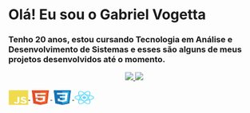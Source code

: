 # Olá! Eu sou o Gabriel Vogetta

### Tenho 20 anos, estou cursando Tecnologia em Análise e Desenvolvimento de Sistemas e esses são alguns de meus projetos desenvolvidos até o momento. 
 
<div align="center">
  <a href="https://github.com/GabrielVogetta">
  <img height="180em" src="https://github-readme-stats.vercel.app/api?username=GabrielVogetta&show_icons=true&theme=react&include_all_commits=true&count_private=true"/>
  <img height="180em" src="https://github-readme-stats.vercel.app/api/top-langs/?username=GabrielVogetta&layout=compact&langs_count=7&theme=react"/>
</div>
<div style="display: inline_block"><br>
  <img align="center" alt="logo-js" height="30" width="40" src="https://raw.githubusercontent.com/devicons/devicon/master/icons/javascript/javascript-plain.svg">
  <img align="center" alt="logo-html" height="30" width="40" src="https://raw.githubusercontent.com/devicons/devicon/master/icons/html5/html5-original.svg">
  <img align="center" alt="logo-css" height="30" width="40" src="https://raw.githubusercontent.com/devicons/devicon/master/icons/css3/css3-original.svg">
  <img align="center" alt="logo-react" height="30" width="40" src="https://raw.githubusercontent.com/devicons/devicon/master/icons/react/react-original.svg">
</div>